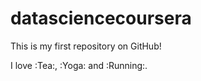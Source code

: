 datasciencecoursera
===================

This is my first repository on GitHub!

I love :Tea:, :Yoga: and :Running:.
